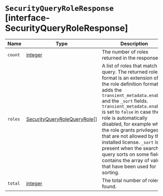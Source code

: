 # `SecurityQueryRoleResponse` [interface-SecurityQueryRoleResponse]

| Name | Type | Description |
| - | - | - |
| `count` | [integer](./integer.md) | The number of roles returned in the response. |
| `roles` | [SecurityQueryRoleQueryRole](./SecurityQueryRoleQueryRole.md)[] | A list of roles that match the query. The returned role format is an extension of the role definition format. It adds the `transient_metadata.enabled` and the `_sort` fields. `transient_metadata.enabled` is set to `false` in case the role is automatically disabled, for example when the role grants privileges that are not allowed by the installed license. `_sort` is present when the search query sorts on some field. It contains the array of values that have been used for sorting. |
| `total` | [integer](./integer.md) | The total number of roles found. |
